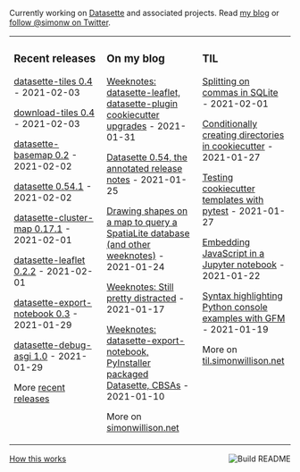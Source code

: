 Currently working on [Datasette](https://datasette.io/) and associated projects. Read [my blog](https://simonwillison.net/) or [follow @simonw on Twitter](https://twitter.com/simonw).

<table><tr><td valign="top" width="33%">

### Recent releases
<!-- recent_releases starts -->
[datasette-tiles 0.4](https://github.com/simonw/datasette-tiles/releases/tag/0.4) - 2021-02-03

[download-tiles 0.4](https://github.com/simonw/download-tiles/releases/tag/0.4) - 2021-02-03

[datasette-basemap 0.2](https://github.com/simonw/datasette-basemap/releases/tag/0.2) - 2021-02-02

[datasette 0.54.1](https://github.com/simonw/datasette/releases/tag/0.54.1) - 2021-02-02

[datasette-cluster-map 0.17.1](https://github.com/simonw/datasette-cluster-map/releases/tag/0.17.1) - 2021-02-01

[datasette-leaflet 0.2.2](https://github.com/simonw/datasette-leaflet/releases/tag/0.2.2) - 2021-02-01

[datasette-export-notebook 0.3](https://github.com/simonw/datasette-export-notebook/releases/tag/0.3) - 2021-01-29

[datasette-debug-asgi 1.0](https://github.com/simonw/datasette-debug-asgi/releases/tag/1.0) - 2021-01-29
<!-- recent_releases ends -->
More [recent releases](https://github.com/simonw/simonw/blob/main/releases.md)
</td><td valign="top" width="34%">

### On my blog
<!-- blog starts -->
[Weeknotes: datasette-leaflet, datasette-plugin cookiecutter upgrades](http://simonwillison.net/2021/Jan/31/weeknotes/) - 2021-01-31

[Datasette 0.54, the annotated release notes](http://simonwillison.net/2021/Jan/25/datasette/) - 2021-01-25

[Drawing shapes on a map to query a SpatiaLite database (and other weeknotes)](http://simonwillison.net/2021/Jan/24/drawing-shapes-spatialite/) - 2021-01-24

[Weeknotes: Still pretty distracted](http://simonwillison.net/2021/Jan/17/weeknotes-still-pretty-distracted/) - 2021-01-17

[Weeknotes: datasette-export-notebook, PyInstaller packaged Datasette, CBSAs](http://simonwillison.net/2021/Jan/10/weeknotes/) - 2021-01-10
<!-- blog ends -->
More on [simonwillison.net](https://simonwillison.net/)
</td><td valign="top" width="33%">

### TIL
<!-- tils starts -->
[Splitting on commas in SQLite](https://til.simonwillison.net/sqlite/splitting-commas-sqlite) - 2021-02-01

[Conditionally creating directories in cookiecutter](https://til.simonwillison.net/cookiecutter/conditionally-creating-directories) - 2021-01-27

[Testing cookiecutter templates with pytest](https://til.simonwillison.net/cookiecutter/pytest-for-cookiecutter) - 2021-01-27

[Embedding JavaScript in a Jupyter notebook](https://til.simonwillison.net/jupyter/javascript-in-a-jupyter-notebook) - 2021-01-22

[Syntax highlighting Python console examples with GFM](https://til.simonwillison.net/github/syntax-highlighting-python-console) - 2021-01-19
<!-- tils ends -->
More on [til.simonwillison.net](https://til.simonwillison.net/)
</td></tr></table>

<a href="https://github.com/simonw/simonw/actions"><img src="https://github.com/simonw/simonw/workflows/Build%20README/badge.svg" align="right" alt="Build README"></a> <a href="https://simonwillison.net/2020/Jul/10/self-updating-profile-readme/">How this works</a>
